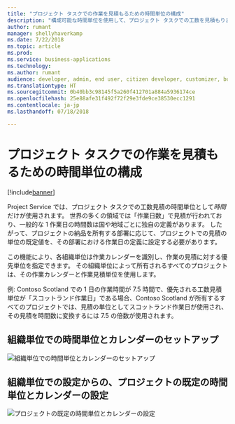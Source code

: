 ```yaml
---
title: "プロジェクト タスクでの作業を見積もるための時間単位の構成"
description: "構成可能な時間単位を使用して、プロジェクト タスクでの工数を見積もります"
author: rumant
manager: shellyhaverkamp
ms.date: 7/22/2018
ms.topic: article
ms.prod: 
ms.service: business-applications
ms.technology: 
ms.author: rumant
audience: developer, admin, end user, citizen developer, customizer, business analyst, IT pro
ms.translationtype: HT
ms.sourcegitcommit: 0b40bb3c98145f5a260f412701a884a5936174ce
ms.openlocfilehash: 25e88afe31f492f72f29e3fde9ce38530ecc1291
ms.contentlocale: ja-jp
ms.lasthandoff: 07/18/2018

---
```

#  <a name="configure-a-unit-of-time-for-estimating-work-on-project-tasks"></a>プロジェクト タスクでの作業を見積もるための時間単位の構成


[!include[banner](../../../../includes/banner.md)]

Project Service では、プロジェクト タスクでの工数見積の時間単位として*時間*だけが使用されます。 世界の多くの領域では「作業日数」で見積が行われており、一般的な 1 作業日の時間数は国や地域ごとに独自の定義があります。 したがって、プロジェクトの納品を所有する部署に応じて、プロジェクトでの見積の単位の既定値を、その部署における作業日の定義に設定する必要があります。 

この機能により、各組織単位は作業カレンダーを識別し、作業の見積に対する優先単位を指定できます。 その組織単位によって所有されるすべてのプロジェクトは、その作業カレンダーと作業見積単位を使用します。 

例: Contoso Scotland での 1 日の作業時間が 7.5 時間で、優先される工数見積単位が「スコットランド作業日」である場合、Contoso Scotland が所有するすべてのプロジェクトでは、見積の単位としてスコットランド作業日が使用され、その見積を時間数に変換するには 7.5 の倍数が使用されます。 

## <a name="setting-up-time-unit-and-calendar-on-the-organizational-unit"></a>組織単位での時間単位とカレンダーのセットアップ

![組織単位での時間単位とカレンダーのセットアップ](media/Setting-time-unit-on-the-orgunit.png "組織単位での時間単位とカレンダーのセットアップ")

## <a name="defaulting-time-unit-and-calendar-on-the-project-from-the-settings-on-the-organizational-unit"></a>組織単位での設定からの、プロジェクトの既定の時間単位とカレンダーの設定

![プロジェクトの既定の時間単位とカレンダーの設定](media/Defaulting-time-unit-calendar-on-the-project.png "プロジェクトの既定の時間単位とカレンダーの設定")
<!-- Picture 2 -->

